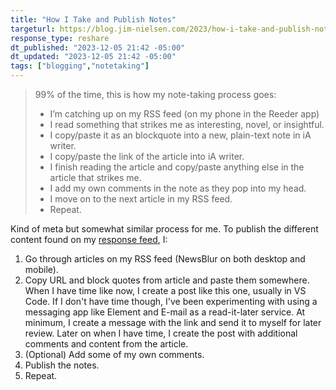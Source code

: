 ```yaml
---
title: "How I Take and Publish Notes"
targeturl: https://blog.jim-nielsen.com/2023/how-i-take-and-publish-notes/
response_type: reshare
dt_published: "2023-12-05 21:42 -05:00"
dt_updated: "2023-12-05 21:42 -05:00"
tags: ["blogging","notetaking"]
---
```


> 99% of the time, this is how my note-taking process goes:
>
>    - I’m catching up on my RSS feed (on my phone in the Reeder app)
>    - I read something that strikes me as interesting, novel, or insightful.
>    - I copy/paste it as an blockquote into a new, plain-text note in iA writer.
>    - I copy/paste the link of the article into iA writer.
>    - I finish reading the article and copy/paste anything else in the article that strikes me.
>    - I add my own comments in the note as they pop into my head.
>    - I move on to the next article in my RSS feed.
>    - Repeat.

Kind of meta but somewhat similar process for me. To publish the different content found on my [response feed](/feed/responses/), I:

1. Go through articles on my RSS feed (NewsBlur on both desktop and mobile).
2. Copy URL and block quotes from article and paste them somewhere. When I have time like now, I create a post like this one, usually in VS Code. If I don't have time though, I've been experimenting with using a messaging app like Element and E-mail as a read-it-later service. At minimum, I create a message with the link and send it to myself for later review. Later on when I have time, I create the post with additional comments and content from the article.
3. (Optional) Add some of my own comments.
5. Publish the notes.
4. Repeat.